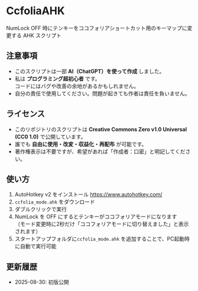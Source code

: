 # CcfoliaAHK
NumLock OFF 時にテンキーをココフォリアショートカット用のキーマップに変更する AHK スクリプト

## 注意事項

- このスクリプトは一部 **AI（ChatGPT）を使って作成** しました。
- 私は **プログラミング超初心者** です。  
  コードにはバグや改善の余地があるかもしれません。
- 自分の責任で使用してください。問題が起きても作者は責任を負いません。

## ライセンス

- このリポジトリのスクリプトは **Creative Commons Zero v1.0 Universal (CC0 1.0)** で公開しています。
- 誰でも **自由に使用・改変・収益化・再配布** が可能です。
- 著作権表示は不要ですが、希望があれば「作成者：口密」と明記してください。

## 使い方

1. AutoHotkey v2 をインストール
https://www.autohotkey.com/
2. `ccfolia_mode.ahk` をダウンロード
3. ダブルクリックで実行
4. NumLock を OFF にするとテンキーがココフォリアモードになります  
（モード変更時に2秒だけ「ココフォリアモードに切り替えました」と表示されます）  
5. スタートアップフォルダに`ccfolia_mode.ahk` を追加することで、PC起動時に自動で実行可能

## 更新履歴

- 2025-08-30: 初版公開
